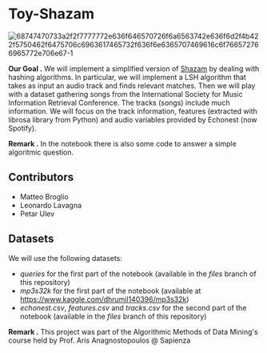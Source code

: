 # Toy-Shazam

![68747470733a2f2f7777772e636f646570726f6a6563742e636f6d2f4b422f5750462f6475706c6963617465732f636f6e6365707469616c6f766572766965772e706e67-1](https://user-images.githubusercontent.com/91341004/151998516-2c311377-a9a6-4d09-8339-6eba83cc8b59.png)



**Our Goal .** We will implement a simplified version of [Shazam](https://www.shazam.com) by dealing with hashing algorithms. In particular, we will implement a LSH algorithm that takes as input an audio track and finds relevant matches. Then we will play with a dataset gathering songs from the International Society for Music Information Retrieval Conference. The tracks (songs) include much information. We will focus on the track information, features (extracted with librosa library from Python) and audio variables provided by Echonest (now Spotify).

**Remark .** In the notebook there is also some code to answer a simple algoritmic question.

## Contributors
- Matteo Broglio
- Leonardo Lavagna
- Petar Ulev

## Datasets 
We will use the following datasets:
- *queries* for the first part of the notebook (available in the *files* branch of this repository)
- *mp3s32k* for the first part of the notebook (available at https://www.kaggle.com/dhrumil140396/mp3s32k)
- *echonest.csv*, *features.csv* and *tracks.csv* for the second part of the notebook (available in the *files* branch of this repository)

**Remark .** This project was part of the Algorithmic Methods of Data Mining's course held by Prof. Aris Anagnostopoulos @ Sapienza
